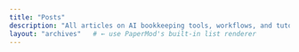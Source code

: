 ```yaml
---
title: "Posts"
description: "All articles on AI bookkeeping tools, workflows, and tutorials."
layout: "archives"   # ← use PaperMod's built-in list renderer
---
```

